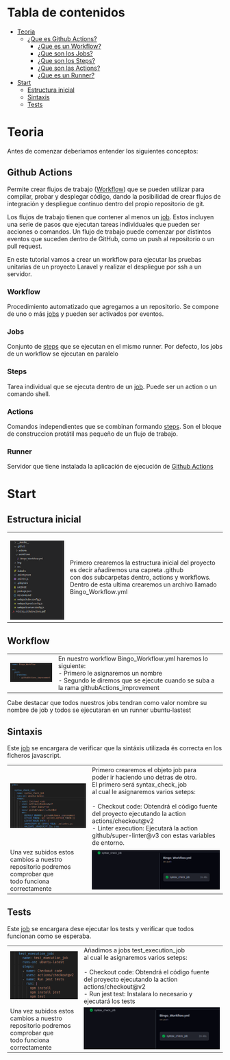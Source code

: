 # Tabla de contenidos
- [Teoria](#Teoria)
    - [¿Que es Github Actions?](#Github-Actions)
        - [¿Que es un Workflow?](#Workflow)
        - [¿Que son los Jobs?](#Jobs)
        - [¿Que son los Steps?](#Steps)
        - [¿Que son las Actions?](#Actions)
        - [¿Que es un Runner?](#Runner)
- [Start](#Start)
    - [Estructura inicial](#Estructura-inicial)
    - [Sintaxis](#Sintaxis)
    - [Tests](#Tests)










# Teoria
Antes de comenzar deberiamos entender los siguientes conceptos:

## Github Actions
Permite crear flujos de trabajo ([Workflow](#Workflow)) que se pueden utilizar para compilar, probar y desplegar código, dando la posibilidad de crear flujos de integración y despliegue continuo dentro del propio repositorio de git.


Los flujos de trabajo tienen que contener al menos un [job](#Jobs). Estos incluyen una serie de pasos que ejecutan tareas individuales que pueden ser acciones o comandos. Un flujo de trabajo puede comenzar por distintos eventos que suceden dentro de GitHub, como un push al repositorio o un pull request.

En este tutorial vamos a crear un workflow para ejecutar las pruebas unitarias de un proyecto Laravel y realizar el despliegue por ssh a un servidor.

### Workflow
Procedimiento automatizado que agregamos a un repositorio. Se compone de uno o más [jobs](#Jobs) y pueden ser activados por eventos.

### Jobs
Conjunto de [steps](#Steps) que se ejecutan en el mismo runner. Por defecto, los jobs de un workflow se ejecutan en paralelo

### Steps 
Tarea individual que se ejecuta dentro de un [job](#Jobs). Puede ser un action o un comando shell.

### Actions
Comandos independientes que se combinan formando [steps](#Steps). Son el bloque de construccion protátil mas pequeño de un flujo de trabajo.

### Runner
Servidor que tiene instalada la aplicación de ejecución de [Github Actions](#Github-Actions)




# Start

## Estructura inicial

<table>
<tr>
    <td>
    <br>
        <img src="img/estructuraInicial.png">
    </td>
    <td>
      Primero crearemos la estructura inicial del proyecto <br>
    es decir añadiremos una capreta .github <br> 
    con dos subcarpetas dentro, actions y workflows. <br> 
    Dentro de esta ultima crearemos un archivo llamado Bingo_Workflow.yml
    </td>
</tr>
</table>

## Workflow

<table>
<tr>
    <td>
                <img src="img/workflow.png">
    </td>
    <td>
    En nuestro workflow Bingo_Workflow.yml haremos lo siguiente: <br>
    - Primero le asignaremos un nombre <br>
    - Segundo le diremos que se ejecute cuando se suba a la rama githubActions_improvement
    </td>
</tr>
</table>

Cabe destacar que todos nuestros jobs tendran como valor nombre su nombre de job y todos se ejecutaran en un runner ubuntu-lastest

## Sintaxis
Este [job](#Jobs) se encargara de verificar que la sintáxis utilizada és correcta en los ficheros javascript.

<table>
<tr>
    <td>
        <img src="img/syntax.png">
    </td>
    <td>
        Primero crearemos el objeto job para <br> poder ir haciendo uno detras de otro. <br> El primero será syntax_check_job <br>  al cual le asignaremos varios seteps: <br> <br>
        - Checkout code: Obtendrá el código fuente  <br> del proyecto ejecutando la action actions/checkout@v2<br>
        - Linter execution: Ejecutará la action <br> github/super-linter@v3  con estas variables de entorno.
    </td>
</tr>
<tr>
    <td>
    Una vez subidos estos cambios a nuestro <br> repositorio podremos comprobar que  <br>  todo funciona correctamente
    </td>
    <td>
            <img src="img/Gsyntax.png">
    </td>
</tr>
</table>

## Tests
Este [job](#Jobs) se encargara dese ejecutar los tests y verificar que todos funcionan como se esperaba.

<table>
<tr>
    <td>
        <img src="img/tests.png">
    </td>
    <td>
       Añadimos a jobs test_execution_job <br>  al cual le asignaremos varios seteps: <br> <br>
        - Checkout code: Obtendrá el código fuente  <br> del proyecto ejecutando la action actions/checkout@v2<br>
        - Run jest test: Instalara lo necesario y ejecutará los tests
    </td>
</tr>
<tr>
    <td>
    Una vez subidos estos cambios a nuestro <br> repositorio podremos comprobar que  <br>  todo funciona correctamente
    </td>
    <td>
            <img src="img/Gsyntax.png">
    </td>
</tr>
</table>